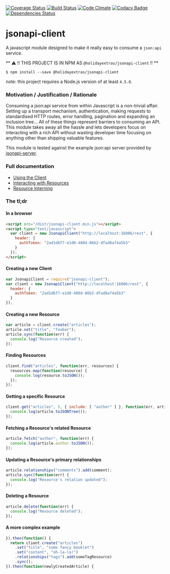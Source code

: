 [![Coverage Status](https://coveralls.io/repos/holidayextras/jsonapi-client/badge.svg?branch=master&service=github)](https://coveralls.io/github/holidayextras/jsonapi-client?branch=master)
[![Build Status](https://travis-ci.org/holidayextras/jsonapi-client.svg?branch=master)](https://travis-ci.org/holidayextras/jsonapi-client)
[![Code Climate](https://codeclimate.com/github/holidayextras/jsonapi-client/badges/gpa.svg)](https://codeclimate.com/github/holidayextras/jsonapi-client)
[![Codacy Badge](https://api.codacy.com/project/badge/grade/3998acb1f4c6433a93a688e9523e37e0)](https://www.codacy.com/app/oliver-rumbelow-github/jsonapi-client)
[![Dependencies Status](https://david-dm.org/holidayextras/jsonapi-client.svg)](https://david-dm.org/holidayextras/jsonapi-client)

# jsonapi-client

A javascript module designed to make it really easy to consume a `json:api` service.

** ⚠ !! THIS PROJECT IS IN NPM AS `@holidayextras/jsonapi-client` !! **

```
$ npm install --save @holidayextras/jsonapi-client
```

note: this project requires a Node.js version of at least `4.5.0`.

### Motivation / Justification / Rationale

Consuming a json:api service from within Javascript is a non-trivial affair. Setting up a transport mechanism, authentication, making requests to standardised HTTP routes, error handling, pagination and expanding an inclusion tree... All of these things represent barriers to consuming an API. This module takes away all the hassle and lets developers focus on interacting with a rich API without wasting developer time focusing on anything other than shipping valuable features.

This module is tested against the example json:api server provided by  [jsonapi-server](https://github.com/holidayextras/jsonapi-server).

### Full documentation

- [Using the Client](documentation/client.md)
- [Interacting with Resources](documentation/resource.md)
- [Resource Interning](documentation/resource-interning.md)

### The tl;dr

#### In a browser
```html
<script src="/dist/jsonapi-client.min.js"></script>
<script type="text/javascript">
  var client = new JsonapiClient("http://localhost:16006/rest", {
    header: {
      authToken: "2ad1d6f7-e1d0-480d-86b2-dfad8af4a5b3"
    }
  });
</script>
```

#### Creating a new Client
```javascript
var JsonapiClient = require("jsonapi-client");
var client = new JsonapiClient("http://localhost:16006/rest", {
  header: {
    authToken: "2ad1d6f7-e1d0-480d-86b2-dfad8af4a5b3"
  }
});
```

#### Creating a new Resource
```javascript
var article = client.create("articles");
article.set("title", "foobar");
article.sync(function(err) {
  console.log("Resource created");
});
```

#### Finding Resources
```javascript
client.find("articles", function(err, resources) {
  resources.map(function(resource) {
    console.log(resource.toJSON());
  });
});
```

#### Getting a specific Resource
```javascript
client.get("articles", 5, { include: [ "author" ] }, function(err, article) {
  console.log(article.toJSONTree());
});
```

#### Fetching a Resource's related Resource
```javascript
article.fetch("author", function(err) {
  console.log(article.author.toJSON());
});
```

#### Updating a Resource's primary relationships
```javascript
article.relationships("comments").add(comment);
article.sync(function(err) {
  console.log("Resource's relation updated");
});
```

#### Deleting a Resource
```javascript
article.delete(function(err) {
  console.log("Resource deleted");
});
```

#### A more complex example
```javascript
}).then(function() {
  return client.create("articles")
    .set("title", "some fancy booklet")
    .set("content", "oh-la-la!")
    .relationships("tags").add(someTagResource)
    .sync();
}).then(function(newlyCreatedArticle) {
```
